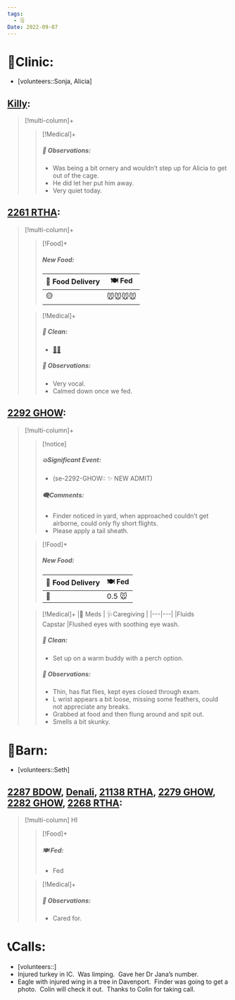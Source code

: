 ```yaml
---
tags:
  - 🗒️
Date: 2022-09-07
---
```


# 🏥Clinic:
- [volunteers::Sonja, Alicia]

## [Killy](../RARE%20Birds/Ed%20Birds/Killy.md):
> [!multi-column]+
>
>> [!Medical]+
>> ##### 🔭 Observations:
>> - Was being a bit ornery and wouldn’t step up for Alicia to get out of the cage. 
>> - He did let her put him away. 
>> - Very quiet today.

## [2261 RTHA](../RARE%20Birds/2261%20RTHA.md):
> [!multi-column]+
>
>> [!Food]+
>> ##### New Food:
>> |🚚 Food Delivery| 🍽️ Fed|
>> |---|---|
>>|🟡|🐭🐭🐭🐭
>
>> [!Medical]+
>>##### 🫧 Clean:
>> - [🧼➗](../Admin/Codes/Cleaned%20with%20divider.md)
>>
>> ##### 🔭 Observations:
>> - Very vocal.
>> - Calmed down once we fed.

## [2292 GHOW](../RARE%20Birds/2292%20GHOW.md):
> [!multi-column]+
>
>> [!notice]
>> ##### 💥Significant Event:
>> - (se-2292-GHOW:: ✨ NEW ADMIT)
>>
>> ##### 🗨️Comments:
>> - Finder noticed in yard, when approached couldn’t get airborne, could only fly short flights.
>> - Please apply a tail sheath.
>
>> [!Food]+
>> ##### New Food:
>> |🚚 Food Delivery| 🍽️ Fed|
>> |---|---|
>>|🫱|0.5 🐭
>
>> [!Medical]+
>> |💊 Meds | 🩺Caregiving |
>> |---|---|
>> |Fluids <br> Capstar |Flushed eyes with soothing eye wash.
>>
>>##### 🫧 Clean:
>> - Set up on a warm buddy with a perch option.
>>
>> ##### 🔭 Observations:
>> - Thin, has flat flies, kept eyes closed through exam.
>> - L wrist appears a bit loose, missing some feathers, could not appreciate any breaks. 
>> - Grabbed at food and then flung around and spit out.
>> - Smells a bit skunky. 

# 🏡Barn:
- [volunteers::Seth]

## [2287 BDOW](../RARE%20Birds/2287%20BDOW.md), [Denali](../RARE%20Birds/Ed%20Birds/Denali.md), [21138 RTHA](../RARE%20Birds/21138%20RTHA.md), [2279 GHOW](../RARE%20Birds/2279%20GHOW.md), [2282 GHOW](../RARE%20Birds/2282%20GHOW.md), [2268 RTHA](../RARE%20Birds/2268%20RTHA.md):
> [!multi-column] HI
>
>> [!Food]+
>> ##### 🍽️ Fed:
>> - Fed
>
>> [!Medical]+
>> ##### 🔭 Observations:
>> - Cared for.

# 📞Calls:
- [volunteers::]
- Injured turkey in IC.  Was limping.  Gave her Dr Jana’s number.
- Eagle with injured wing in a tree in Davenport.  Finder was going to get a photo.  Colin will check it out.  Thanks to Colin for taking call.